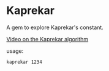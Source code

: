 # Kaprekar


A gem to explore Kaprekar's constant.

[Video on the Kaprekar algorithm](http://youtu.be/d8TRcZklX_Q)

usage:
```bash
kaprekar 1234
```
